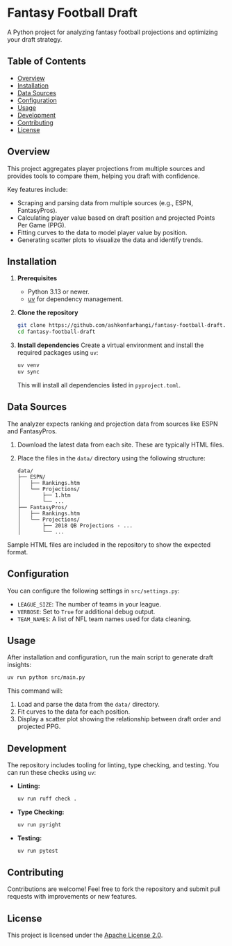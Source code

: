 # Fantasy Football Draft

A Python project for analyzing fantasy football projections and optimizing your draft strategy.

## Table of Contents

- [Overview](#overview)
- [Installation](#installation)
- [Data Sources](#data-sources)
- [Configuration](#configuration)
- [Usage](#usage)
- [Development](#development)
- [Contributing](#contributing)
- [License](#license)

## Overview

This project aggregates player projections from multiple sources and provides tools to compare them, helping you draft with confidence.

Key features include:
- Scraping and parsing data from multiple sources (e.g., ESPN, FantasyPros).
- Calculating player value based on draft position and projected Points Per Game (PPG).
- Fitting curves to the data to model player value by position.
- Generating scatter plots to visualize the data and identify trends.

## Installation

1.  **Prerequisites**
    -   Python 3.13 or newer.
    -   [uv](https://github.com/astral-sh/uv) for dependency management.

2.  **Clone the repository**
    ```bash
    git clone https://github.com/ashkonfarhangi/fantasy-football-draft.git
    cd fantasy-football-draft
    ```

3.  **Install dependencies**
    Create a virtual environment and install the required packages using `uv`:
    ```bash
    uv venv
    uv sync
    ```
    This will install all dependencies listed in `pyproject.toml`.

## Data Sources

The analyzer expects ranking and projection data from sources like ESPN and FantasyPros.

1.  Download the latest data from each site. These are typically HTML files.
2.  Place the files in the `data/` directory using the following structure:

    ```
    data/
    ├── ESPN/
    │   ├── Rankings.htm
    │   └── Projections/
    │       ├── 1.htm
    │       └── ...
    ├── FantasyPros/
    │   ├── Rankings.htm
    │   └── Projections/
    │       ├── 2018 QB Projections - ...
    │       └── ...
    ```

Sample HTML files are included in the repository to show the expected format.

## Configuration

You can configure the following settings in `src/settings.py`:

-   `LEAGUE_SIZE`: The number of teams in your league.
-   `VERBOSE`: Set to `True` for additional debug output.
-   `TEAM_NAMES`: A list of NFL team names used for data cleaning.

## Usage

After installation and configuration, run the main script to generate draft insights:

```bash
uv run python src/main.py
```

This command will:
1.  Load and parse the data from the `data/` directory.
2.  Fit curves to the data for each position.
3.  Display a scatter plot showing the relationship between draft order and projected PPG.

## Development

The repository includes tooling for linting, type checking, and testing. You can run these checks using `uv`:

-   **Linting:**
    ```bash
    uv run ruff check .
    ```
-   **Type Checking:**
    ```bash
    uv run pyright
    ```
-   **Testing:**
    ```bash
    uv run pytest
    ```

## Contributing

Contributions are welcome! Feel free to fork the repository and submit pull requests with improvements or new features.

## License

This project is licensed under the [Apache License 2.0](LICENSE).
